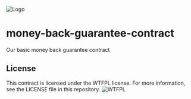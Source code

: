 ![Logo](http://www.e-xtrategy.net/wp-content/themes/ex2011/images/logo-extrategy-new.png)

# money-back-guarantee-contract
Our basic money back guarantee contract

## License

This contract is licensed under the WTFPL license. For more information, see the LICENSE file in this repository.
![WTFPL](http://www.wtfpl.net/wp-content/uploads/2012/12/wtfpl-badge-4.png)
